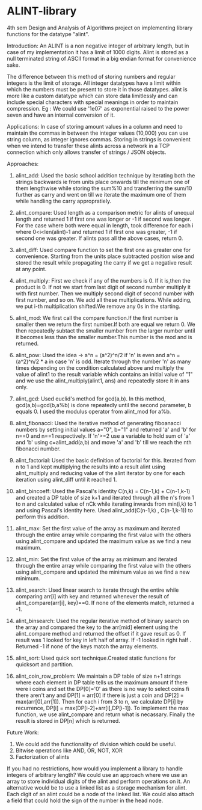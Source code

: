 # ALINT-library
4th sem Design and Analysis of Algorithms project on implementing library functions for the datatype "alint".

Introduction:
An ALINT is a non negative integer of arbitrary length, but in case of my implementation it has a limit of 1000 digits. Alint is stored as a null terminated string of ASCII format in a big endian format for convenience sake.

The difference between this method of storing numbers and regular integers is the limit of storage. All integer datatypes have a limit within which the numbers must be present to store it in those datatypes. alint is more like a custom datatype which can store data limitlessly and can include special characters with special meanings in order to maintain compression. Eg : We could use '1e07' as exponential raised to the power seven and have an internal conversion of it.

Applications:
In case of storing amount values in a column and need to maintain the commas in between the integer values (10,000) you can use string column, as integer ignores commas.
Storing in strings is convenient when we intend to transfer these alints across a network in a TCP connection which only allows transfer of strings / JSON objects.


Approaches:
1) alint_add: Used the basic school addition technique by  iterating both the strings backwards ie from units place onwards till the minimum one of them lengthwise while storing the sum%10 and transferring the sum/10 further as carry and went on till we iterate the maximum one of them while handling the carry appropratiely. 

2) alint_compare: Used length as a comparison metric for alints of unequal length and returned 1 if first one was longer or -1 if second was longer. For the case where both were equal in length, took difference for each i where 0<i<len(alint)-1 and returned 1 if first one was greater, -1 if second one was greater. If alints pass all the above cases, return 0.

3) alint_diff: Used compare function to set the first one as greater one for convenience. Starting from the units place subtracted position wise and stored the result while propagating the carry if we get a negative result at any point. 

4) alint_multiply: First we check if any of the numbers is 0. If it is,then the product is 0. If not we start from last digit of second number multiply it with first number. Then we multiply second digit of second number with first number, and so on. We add all these multiplications. While adding, we put i-th multiplication shifted.We remove any 0s in the starting. 

5) alint_mod: We first call the compare function.If the first number is smaller then we return the first number.If both are equal we return 0.
We then repeatedly subtact the smaller number from the larger number until it becomes less than the smaller number.This number is the mod and is returned.

6) alint_pow: Used the idea -> a^n = (a^2)^n/2 if 'n' is even and a^n = (a^2)^n/2 * a in case 'n' is odd. Iterate through the number 'n' as many times depending on the condition calculated above and multiply the value of alint1 to the result variable which contains an initial value of "1" and we use the alint_multiply(alint1, ans) and repeatedly store it in ans only.



7) alint_gcd: Used euclid's method for gcd(a,b). In this method, gcd(a,b)=gcd(b,a%b) is done repeatedly until the second parameter, b equals 0. I used the modulus operator from alint_mod for a%b.



8) alint_fibonacci: Used the iterative method of generating fiboanacci numbers by setting initial values a="0", b="1" and returned 'a' and 'b' for n==0 and n==1 respectively. If 'n'>=2 use a variable to hold sum of 'a' and 'b' using c=alint_add(a,b) and move 'a' and 'b' till we reach the nth fibonacci number.

9) alint_factorial: Used the basic definition of factorial for this. Iterated from n to 1 and kept multiplying the results into a result alint using alint_multiply and reducing value of the alint iterator by one for each iteration using alint_diff until it reached 1.

10) alint_bincoeff: Used the Pascal's identity C(n,k) = C(n-1,k) + C(n-1,k-1) and created a DP table of size k+1 and iterated through all the n's from 1 to n and calculated value of nCk while iterating inwards from min(i,k) to 1 and using Pascal's identity here. Used alint_add(C(n-1,k) , C(n-1,k-1)) to perform this addition.

11) alint_max: Set the first value of the array as maximum and iterated through the entire array while comparing the first value with the others using alint_compare and updated the maximum value as we find a new maximum. 

12) alint_min: Set the first value of the array as minimum and iterated through the entire array while comparing the first value with the others using alint_compare and updated the minimum value as we find a new minimum. 

13) alint_search: Used linear search to iterate through the entire while comparing arr[i] with key and returned whenever the result of alint_compare(arr[i], key)==0. If none of the elements match, returned a -1.

14) alint_binsearch: Used the regular iterative method of binary search on the array and compared the key to the arr[mid] element using the alint_compare method and returned the offset if it gave result as 0. If result was 1 looked for key in left half of array. If -1 looked in right half . Returned -1 if none of the keys match the array elements.

15) alint_sort: Used quick sort technique.Created static functions for quicksort and partition.

16) alint_coin_row_problem: We maintain a DP table of size n+1 strings where each element in DP table tells us the maximum amount if there were i coins and set the DP[0]='0' as there is no way to select coins fi there aren't any and DP[1] = arr[0] if there is just a coin and DP[2] = max(arr[0],arr[1]). Then for each i from 3 to n, we calculate DP[i] by recurrence, DP[i] = max(DP[i-2]+arr[i],DP[i-1]). To implement the max function, we use alint_compare and return what is necassary. Finally the result is stored in DP[n] which is returned.

Future Work:
1) We could add the functionality of division which could be useful.
2) Bitwise operations like AND, OR, NOT, XOR
3) Factorization of alints

If you had no restrictions, how would you implement a library to handle integers of arbitrary length?
We could use an approach where we use an array to store individual digits of the alint and perform operations on it.
An alternative would be to use a linked list as a storage mechanism for alint. Each digit of an alint could be a node of the linked list. We could also attach a field that could hold the sign of the number in the head node.


